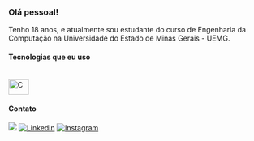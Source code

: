 ### Olá pessoal!

Tenho 18 anos, e atualmente sou estudante do curso de Engenharia da Computação na Universidade do Estado de Minas Gerais - UEMG.

#### Tecnologias que eu uso
<div style="display: inline_block"><br/>
  <img align="center" alt="C" height="30" width="40" src"<img src="https://cdn.jsdelivr.net/gh/devicons/devicon/icons/c/c-original.svg" />
</div>

#### Contato
<a href = "mailto:matheusrib0707@gmail.com"><img src="https://img.shields.io/badge/-Gmail-%23333?style=for-the-badge&logo=gmail&logoColor=white" target="_blank"></a>
[![Linkedin](https://img.shields.io/badge/LinkedIn-0077B5?style=for-the-badge&logo=linkedin&logoColor=white)](https://www.linkedin.com/in/matheus-ribeiro-de-oliveira-5a6785269/?originalSubdomain=br)
[![Instagram](https://img.shields.io/badge/Instagram-E4405F?style=for-the-badge&logo=instagram&logoColor=white)](https://www.instagram.com/matheusr_77/)
